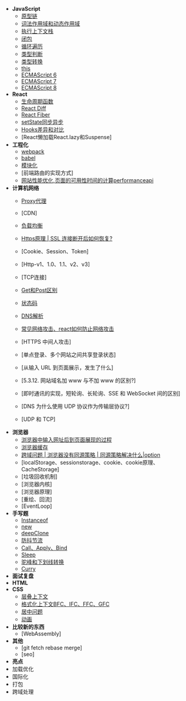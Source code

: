 - **JavaScript**
  - [原型链](base/javascript/prototypeChain.md)
  - [词法作用域和动态作用域](base/javascript/scope.md)
  - [执行上下文栈](base/javascript/ecStack.md)
  <!-- - [变量对象](base/javascript/vo.md) -->
  <!-- - [作用域链](base/javascript/scopeChain.md) -->
  <!-- - [执行上下文](base/javascript/ec.md) -->
  - [闭包](base)
  - [循环遍历](base)
  - [类型判断](base)
  - [类型转换](base)
  - [this](base)
  - [ECMAScript 6](base)
  - [ECMAScript 7](base)
  - [ECMAScript 8](base)
- **React**
  - [生命周期函数](base/guide.md)
  - [React Diff](base/guide.md)
  - [React Fiber](base)
  - [setState同步异步](base/)
  - [Hooks差异和对比](base/)
  - [React懒加载React.lazy和Suspense]
- **工程化**
  - [webpack](base/project/webpack.md)
  - [babel](base/project/babel.md)
  - [模块化](base/project/babel.md)
  - [前端路由的实现方式]
  - [网站性能优化,页面的可用性时间的计算performanceapi](https://mp.weixin.qq.com/s?__biz=MzUxMTcwOTM4Mg==&mid=2247483962&idx=1&sn=f9337ad983c6303811eb43d07d9f23d5&chksm=f96edb93ce195285943211e645cc683989826abdaaa8ab0b073a20761369ed04843c835c50b7#rd)
- **计算机网络**
  - [Proxy代理](base/network/proxy.md)

  - [CDN]
  - [负载均衡](base/network/loadBalance.md)
  - [Https原理 | SSL 连接断开后如何恢复?](base/network/https.md)
  
  - [Cookie、Session、Token]
  - [Http-v1、1.0、1.1、v2、v3]
  - [TCP连接]
  - [Get和Post区别](base/network/request.md)
  - [状态码](base/network/code.md)
  - [DNS解析](base/network/dns.md)
  - [常见网络攻击、react如何防止网络攻击](base/network/attacks.md)
  - [HTTPS 中间人攻击]
  - [单点登录、多个网站之间共享登录状态]
  - [从输入 URL 到页面展示，发生了什么]
  - [5.3.12. 网站域名加 www 与不加 www 的区别?]
  - [即时通讯的实现，短轮询、长轮询、SSE 和 WebSocket 间的区别]
  - [DNS 为什么使用 UDP 协议作为传输层协议?]
  - [UDP 和 TCP]
- **浏览器**
  - [浏览器中输入网址后到页面展现的过程](base/)
  - [浏览器缓存](base/test.md)
  - [跨域问题 | 浏览器没有同源策略 | 同源策略解决什么|option](base/test.md)
  - [localStorage、sessionstorage、cookie、cookie原理、CacheStorage]
  - [垃圾回收机制]
  - [浏览器内核]
  - [浏览器原理]
  - [重绘、回流]
  - [EventLoop]
- **手写题**
  - [Instanceof](base/codeWriting/instanceof.md)
  - [new](base/codeWriting/new.md)
  - [deepClone](base/codeWriting/deepClone.md)
  - [防抖节流](base/codeWriting/debounce-throttle.md)
  - [Call、Apply、Bind](base/codeWriting/call-apply-bind.md)
  - [Sleep](base/codeWriting/sleep.md)
  - [驼峰和下划线转换](base/codeWriting/hump.md)
  - [Curry](base/codeWriting/curry.md)
- **面试复盘**
- **HTML**
- **CSS**
  - [层叠上下文](base)
  - [格式化上下文BFC、IFC、FFC、GFC](base/guide.md)
  - [居中问题](base/guide.md)
  - [动画](base/guide.md)
- **比较新的东西**
  - [WebAssembly]
- **其他**
  - [git fetch rebase merge]
  - [seo]
- **亮点**
- 加载优化
- 国际化
- 打包
- 跨域处理

